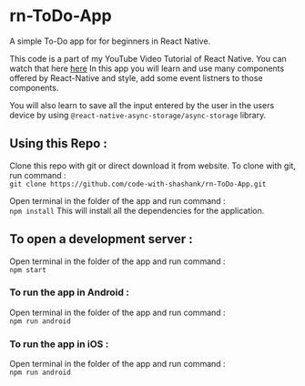 # rn-ToDo-App
A simple To-Do app for for beginners in React Native.

This code is a part of my YouTube Video Tutorial of React Native. You can watch that here [here](https://www.youtube.com/watch?v=yoJoCcJUQHA&list=PLzeFySG2u5gfliut6U92Bj13TmFkj0ceD&index=1&t=2s)
In this app you will learn and use many components offered by React-Native and style, add some event listners to those components.

You will also learn to save all the input entered by the user in the users device by using `@react-native-async-storage/async-storage` library.

## Using this Repo :

Clone this repo with git or direct download it from website.
To clone with git, run command : <br>
`git clone https://github.com/code-with-shashank/rn-ToDo-App.git`

Open terminal in the folder of the app and run command : <br>
`npm install`
This will install all the dependencies for the application.

## To open a development server :
Open terminal in the folder of the app and run command : <br>
`npm start`

### To run the app in Android :
Open terminal in the folder of the app and run command : <br>
`npm run android`

### To run the app in iOS :
Open terminal in the folder of the app and run command : <br>
`npm run android`
